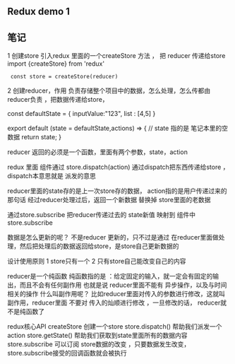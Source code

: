 ## Redux demo 1    

## 笔记 
1 创建store 
     引入redux 里面的一个createStore 方法 ， 把 reducer 传递给store  
     import {createStore} from 'redux'

     const store = createStore(reducer)

2  创建reducer，作用 负责存储整个项目中的数据，怎么处理，怎么传都由reducer负责 ，把数据传递给store， 


const defaultState = {
    inputValue:"123",
    list : [4,5]
}

export default (state = defaultState,actions) => {  // state 指的是 笔记本里的空数据
    return state;
} 

reducer 返回的必须是一个函数，里面有两个参数，state，action 

redux 里面   组件通过 store.dispatch(action) 通过dispatch把东西传递给store ，dispatch本意思就是 派发的意思

reducer里面的state存的是上一次store存的数据， action指的是用户传递过来的那句话 
经过reducer处理过后，返回一个新数据 替换掉 store里面的老数据

通过store.subscribe 把reducer传递过去的 state新值 映射到 组件中 
 store.subscribe


数据是怎么更新的呢？ 不是reducer 更新的，只不过是通过 在reducer里面做处理，然后把处理后的数据返回给store，是store自己更新数据的


设计使用原则 
1 store只有一个
2 只有store自己能改变自己的内容 

reducer是一个纯函数
纯函数指的是 ：给定固定的输入，就一定会有固定的输出，而且不会有任何副作用
也就是说 reducer里面不能有 异步操作，以及与时间相关的操作
什么叫副作用呢？ 比如reducer里面对传入的参数进行修改，这就叫副作用，reducer里面 不要对 传入的灿顺进行修改 ，一旦修改的话，
reducer就不是纯函数了 

redux核心API
createStore 创建一个store
store.dispatch() 帮助我们派发一个action 
store.getState() 帮助我们获取到state里面所有的数据内容 
store.subscribe  可以订阅 store数据的改变 ，只要数据发生改变，store.subscribe接受的回调函数就会被执行 